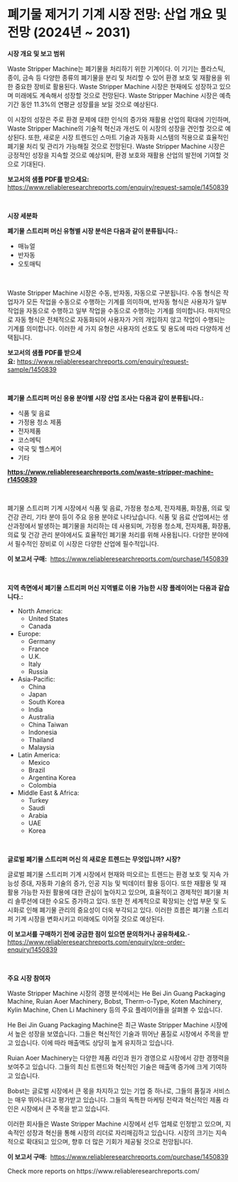 <p><h1>폐기물 제거기 기계 시장 전망: 산업 개요 및 전망 (2024년 ~ 2031)</h1></p><p><strong>시장 개요 및 보고 범위</strong></p>
<p><p>Waste Stripper Machine는 폐기물을 처리하기 위한 기계이다. 이 기기는 플라스틱, 종이, 금속 등 다양한 종류의 폐기물을 분리 및 처리할 수 있어 환경 보호 및 재활용을 위한 중요한 장비로 활용된다. Waste Stripper Machine 시장은 현재에도 성장하고 있으며 미래에도 계속해서 성장할 것으로 전망된다. Waste Stripper Machine 시장은 예측 기간 동안 11.3%의 연평균 성장률을 보일 것으로 예상된다. </p><p>이 시장의 성장은 주로 환경 문제에 대한 인식의 증가와 재활용 산업의 확대에 기인하며, Waste Stripper Machine의 기술적 혁신과 개선도 이 시장의 성장을 견인할 것으로 예상된다. 또한, 새로운 시장 트렌드인 스마트 기술과 자동화 시스템의 적용으로 효율적인 폐기물 처리 및 관리가 가능해질 것으로 전망된다. Waste Stripper Machine 시장은 긍정적인 성장을 지속할 것으로 예상되며, 환경 보호와 재활용 산업의 발전에 기여할 것으로 기대된다.</p></p>
<p><strong>보고서의 샘플 PDF를 받으세요:</strong> <a href="https://www.reliableresearchreports.com/enquiry/request-sample/1450839">https://www.reliableresearchreports.com/enquiry/request-sample/1450839</a></p>
<p>&nbsp;</p>
<p><strong>시장 세분화</strong></p>
<p><strong>폐기물 스트리퍼 머신 유형별 시장 분석은 다음과 같이 분류됩니다.:</strong></p>
<p><ul><li>매뉴얼</li><li>반자동</li><li>오토매틱</li></ul></p>
<p>&nbsp;</p>
<p><p>Waste Stripper Machine 시장은 수동, 반자동, 자동으로 구분됩니다. 수동 형식은 작업자가 모든 작업을 수동으로 수행하는 기계를 의미하며, 반자동 형식은 사용자가 일부 작업을 자동으로 수행하고 일부 작업을 수동으로 수행하는 기계를 의미합니다. 마지막으로 자동 형식은 전체적으로 자동화되어 사용자가 거의 개입하지 않고 작업이 수행되는 기계를 의미합니다. 이러한 세 가지 유형은 사용자의 선호도 및 용도에 따라 다양하게 선택됩니다.</p></p>
<p><strong>보고서의 샘플 PDF를 받으세요:</strong>&nbsp;<a href="https://www.reliableresearchreports.com/enquiry/request-sample/1450839">https://www.reliableresearchreports.com/enquiry/request-sample/1450839</a></p>
<p>&nbsp;</p>
<p><strong> 폐기물 스트리퍼 머신 응용 분야별 시장 산업 조사는 다음과 같이 분류됩니다.:</strong></p>
<p><ul><li>식품 및 음료</li><li>가정용 청소 제품</li><li>전자제품</li><li>코스메틱</li><li>약국 및 헬스케어</li><li>기타</li></ul></p>
<p><strong><a href="https://www.reliableresearchreports.com/waste-stripper-machine-r1450839">https://www.reliableresearchreports.com/waste-stripper-machine-r1450839</a></strong></p>
<p>&nbsp;</p>
<p><p>폐기물 스트리퍼 기계 시장에서 식품 및 음료, 가정용 청소제, 전자제품, 화장품, 의료 및 건강 관리, 기타 분야 등이 주요 응용 분야로 나타났습니다. 식품 및 음료 산업에서는 생산과정에서 발생하는 폐기물을 처리하는 데 사용되며, 가정용 청소제, 전자제품, 화장품, 의료 및 건강 관리 분야에서도 효율적인 폐기물 처리를 위해 사용됩니다. 다양한 분야에서 필수적인 장비로 이 시장은 다양한 산업에 필수적입니다.</p></p>
<p><strong>이 보고서 구매:</strong>&nbsp; <a href="https://www.reliableresearchreports.com/purchase/1450839">https://www.reliableresearchreports.com/purchase/1450839</a></p>
<p>&nbsp;</p>
<p><strong>지역 측면에서 폐기물 스트리퍼 머신 지역별로 이용 가능한 시장 플레이어는 다음과 같습니다.:</strong></p>
<p><ul>
    <li>
        North America:
        <ul>
            <li>United States</li>
            <li>Canada</li>
        </ul>
    </li>
    <li>
        Europe:
        <ul>
            <li>Germany</li>
            <li>France</li>
            <li>U.K.</li>
            <li>Italy</li>
            <li>Russia</li>
        </ul>
    </li>
    <li>
        Asia-Pacific:
        <ul>
            <li>China</li>
            <li>Japan</li>
            <li>South Korea</li>
            <li>India</li>
            <li>Australia</li>
            <li>China Taiwan</li>
            <li>Indonesia</li>
            <li>Thailand</li>
            <li>Malaysia</li>
        </ul>
    </li>
    <li>
        Latin America:
        <ul>
            <li>Mexico</li>
            <li>Brazil</li>
            <li>Argentina Korea</li>
            <li>Colombia</li>
        </ul>
    </li>
    <li>
        Middle East & Africa:
        <ul>
            <li>Turkey</li>
            <li>Saudi</li>
            <li>Arabia</li>
            <li>UAE</li>
            <li>Korea</li>
        </ul>
    </li>
    </ul></p>
<p>&nbsp;</p>
<p><strong>글로벌 폐기물 스트리퍼 머신 의 새로운 트렌드는 무엇입니까? 시장?</strong></p>
<p><p>글로벌 폐기물 스트리퍼 기계 시장에서 현재와 떠오르는 트렌드는 환경 보호 및 지속 가능성 증대, 자동화 기술의 증가, 인공 지능 및 빅데이터 활용 등이다. 또한 재활용 및 재활용 가능한 자원 활용에 대한 관심이 높아지고 있으며, 효율적이고 경제적인 폐기물 처리 솔루션에 대한 수요도 증가하고 있다. 또한 전 세계적으로 확장되는 산업 부문 및 도시화로 인해 폐기물 관리의 중요성이 더욱 부각되고 있다. 이러한 흐름은 폐기물 스트리퍼 기계 시장을 변화시키고 미래에도 이어질 것으로 예상된다.</p></p>
<p><strong>이 보고서를 구매하기 전에 궁금한 점이 있으면 문의하거나 공유하세요.</strong>- <a href="https://www.reliableresearchreports.com/enquiry/pre-order-enquiry/1450839">https://www.reliableresearchreports.com/enquiry/pre-order-enquiry/1450839</a></p>
<p>&nbsp;</p>
<p><strong>주요 시장 참여자</strong></p>
<p><p>Waste Stripper Machine 시장의 경쟁 분석에서는 He Bei Jin Guang Packaging Machine, Ruian Aoer Machinery, Bobst, Therm-o-Type, Koten Machinery, Kylin Machine, Chen Li Machinery 등의 주요 플레이어들을 살펴볼 수 있습니다. </p><p>He Bei Jin Guang Packaging Machine은 최근 Waste Stripper Machine 시장에서 높은 성장을 보였습니다. 그들은 혁신적인 기술과 뛰어난 품질로 시장에서 주목을 받고 있습니다. 이에 따라 매출액도 상당히 높게 유지하고 있습니다.</p><p>Ruian Aoer Machinery는 다양한 제품 라인과 원가 경영으로 시장에서 강한 경쟁력을 보여주고 있습니다. 그들의 최신 트렌드와 혁신적인 기술은 매출액 증가에 크게 기여하고 있습니다.</p><p>Bobst는 글로벌 시장에서 큰 몫을 차지하고 있는 기업 중 하나로, 그들의 품질과 서비스는 매우 뛰어나다고 평가받고 있습니다. 그들의 독특한 마케팅 전략과 혁신적인 제품 라인은 시장에서 큰 주목을 받고 있습니다.</p><p>이러한 회사들은 Waste Stripper Machine 시장에서 선두 업체로 인정받고 있으며, 지속적인 성장과 혁신을 통해 시장의 리더로 자리매김하고 있습니다. 시장의 크기는 지속적으로 확대되고 있으며, 향후 더 많은 기회가 제공될 것으로 전망됩니다.</p></p>
<p><strong>이 보고서 구매:</strong>&nbsp;&nbsp;<a href="https://www.reliableresearchreports.com/purchase/1450839">https://www.reliableresearchreports.com/purchase/1450839</a></p>
<p>Check more reports on https://www.reliableresearchreports.com/</p>